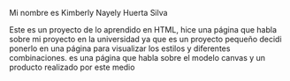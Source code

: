 Mi nombre es Kimberly Nayely Huerta Silva

Este es un proyecto de lo aprendido en HTML, hice una página que habla sobre mi proyecto en la universidad ya que es un proyecto pequeño decidi ponerlo en una página para visualizar los estilos y diferentes combinaciones.
es una página que habla sobre el modelo canvas y un producto realizado por este medio